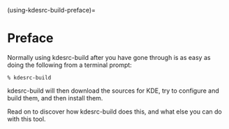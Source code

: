 (using-kdesrc-build-preface)=
# Preface

Normally using kdesrc-build after you have gone through
[](../chapter_02/index) is as easy as doing the following from a
terminal prompt:

    % kdesrc-build

kdesrc-build will then download the sources for KDE, try to configure
and build them, and then install them.

Read on to discover how kdesrc-build does this, and what else you can do
with this tool.


